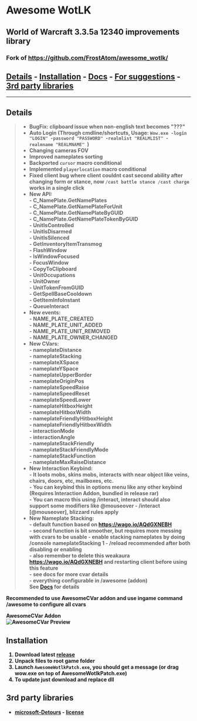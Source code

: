 # Awesome WotLK
## World of Warcraft 3.3.5a 12340 improvements library
### Fork of https://github.com/FrostAtom/awesome_wotlk/

## <b> [Details](#details) - [Installation](#installation) - [Docs](https://github.com/someweirdhuman/awesome_wotlk/blob/main/docs/api_reference.md) - [For suggestions](#for-suggestions) - [3rd party libraries](#3rd-party-libraries)

___
## Details
> - BugFix: clipboard issue when non-english text becomes "???"
> - Auto Login (Through cmdline/shortcuts, Usage: `Wow.exe -login "LOGIN" -password "PASSWORD" -realmlist "REALMLIST" -realmname "REALMNAME" `)
> - Changing cameras FOV
> - Improved nameplates sorting
> - Backported `cursor` macro conditional
> - Implemented `playerlocation` macro conditional
> - Fixed client bug where client couldnt cast second ability after changing form or stance, now `/cast battle stance /cast charge` works in a single click
> - New API:<br>
    - C_NamePlate.GetNamePlates<br>
    - C_NamePlate.GetNamePlateForUnit<br>
    - C_NamePlate.GetNamePlateByGUID<br>
    - C_NamePlate.GetNamePlateTokenByGUID<br>
    - UnitIsControlled<br>
    - UnitIsDisarmed<br>
    - UnitIsSilenced<br>
    - GetInventoryItemTransmog<br>
    - FlashWindow<br>
    - IsWindowFocused<br>
    - FocusWindow<br>
    - CopyToClipboard<br>
    - UnitOccupations<br>
    - UnitOwner<br>
    - UnitTokenFromGUID<br>
    - GetSpellBaseCooldown<br>
    - GetItemInfoInstant<br>
    - QueueInteract
> - New events:<br>
    - NAME_PLATE_CREATED<br>
    - NAME_PLATE_UNIT_ADDED<br>
    - NAME_PLATE_UNIT_REMOVED<br>
    - NAME_PLATE_OWNER_CHANGED
> - New CVars:<br>
    - nameplateDistance<br>
    - nameplateStacking<br>
    - nameplateXSpace<br>
    - nameplateYSpace<br>
    - nameplateUpperBorder<br>
    - nameplateOriginPos<br>
    - nameplateSpeedRaise<br>
    - nameplateSpeedReset<br>
    - nameplateSpeedLower<br>
    - nameplateHitboxHeight<br>
    - nameplateHitboxWidth<br>
    - nameplateFriendlyHitboxHeight<br>
    - nameplateFriendlyHitboxWidth<br>
    - interactionMode<br>
    - interactionAngle<br>
    - nameplateStackFriendly<br>
    - nameplateStackFriendlyMode<br>
    - nameplateStackFunction<br>
    - nameplateMaxRaiseDistance
> - New Interaction Keybind:<br>
    - It loots mobs, skins mobs, interacts with near object like veins, chairs, doors, etc, mailboxes, etc.<br>
    - You can keybind this in options menu like any other keybind (Requires Interaction Addon, bundled in release rar)<br>
    - You can macro this using /interact, interact should also support some modifiers like @mouseover - /interact [@mouseover], blizzard rules apply
> - New Nameplate Stacking:<br>
    - default function based on https://wago.io/AQdGXNEBH <br>
    - second function is bit smoother, but requires more messing with cvars to be usable
    - enable stacking nameplates by doing /console nameplateStacking 1 - /reload recommended after both disabling or enabling <br>
    - also remember to delete this weakaura https://wago.io/AQdGXNEBH and restarting client before using this feature <br>
    - see docs for more cvar details <br>
    - everything configurable in /awesome (addon) <br>
See [Docs](https://github.com/someweirdhuman/awesome_wotlk/blob/main/docs/api_reference.md) for details

**Recommended to use AwesomeCVar addon and use ingame command /awesome to configure all cvars**

**AwesomeCVar Addon**<br>
![AwesomeCVar Preview](https://raw.githubusercontent.com/someweirdhuman/awesome_wotlk/refs/heads/main/docs/assets/preview.png)

## Installation
1) Download latest [release](https://github.com/someweirdhuman/awesome_wotlk/releases)
2) Unpack files to root game folder
3) Launch `AwesomeWotlkPatch.exe`, you should get a message (or drag wow.exe on top of AwesomeWotlkPatch.exe)
4) To update just download and replace dll

## 3rd party libraries
- [microsoft-Detours](https://github.com/microsoft/Detours) - [license](https://github.com/microsoft/Detours/blob/6782fe6e6ab11ae34ae66182aa5a73b5fdbcd839/LICENSE.md)
